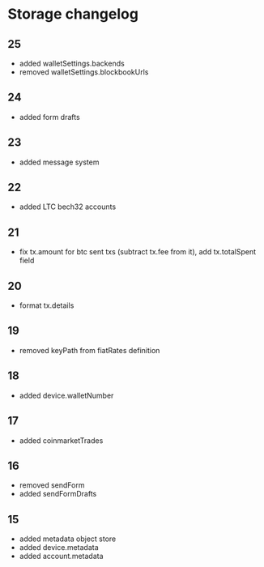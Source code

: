 # Storage changelog

## 25
-   added walletSettings.backends
-   removed walletSettings.blockbookUrls

## 24
-   added form drafts

## 23
-   added message system

## 22
-   added LTC bech32 accounts

## 21
-   fix tx.amount for btc sent txs (subtract tx.fee from it), add tx.totalSpent field

## 20
-   format tx.details
## 19
-   removed keyPath from fiatRates definition

## 18
-   added device.walletNumber

## 17

-   added coinmarketTrades

## 16

-   removed sendForm
-   added sendFormDrafts

## 15

-   added metadata object store
-   added device.metadata
-   added account.metadata

